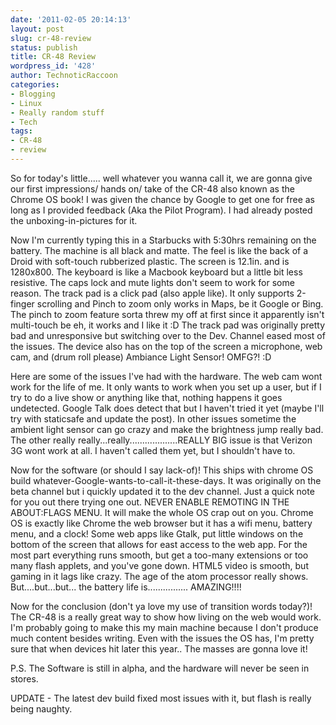 ```yaml
---
date: '2011-02-05 20:14:13'
layout: post
slug: cr-48-review
status: publish
title: CR-48 Review
wordpress_id: '428'
author: TechnoticRaccoon
categories:
- Blogging
- Linux
- Really random stuff
- Tech
tags:
- CR-48
- review
---
```


So for today's little..... well whatever you wanna call it, we are gonna give our first impressions/ hands on/ take of the CR-48 also known as the Chrome OS book! I was given the chance by Google to get one for free as long as I provided feedback (Aka the Pilot Program). I had already posted the unboxing-in-pictures for it. 

Now I'm currently typing this in a Starbucks with 5:30hrs remaining on the battery. The machine is all black and matte. The feel is like the back of a Droid with soft-touch rubberized plastic. The screen is 12.1in. and is 1280x800. The keyboard is like a Macbook keyboard but a little bit less resistive. The caps lock and mute lights don't seem to work for some reason. The track pad is a click pad (also apple like). It only supports 2-finger scrolling and Pinch to zoom only works in Maps, be it Google or Bing. The pinch to zoom feature sorta threw my off at first since it apparently isn't multi-touch be eh, it works and I like it :D The track pad was originally pretty bad and unresponsive but switching over to the Dev. Channel eased most of the issues. The device also has on the top of the screen a microphone, web cam, and (drum roll please) Ambiance Light Sensor! OMFG?! :D

Here are some of the issues I've had with the hardware. The web cam wont work for the life of me. It only wants to work when you set up a user, but if I try to do a live show or anything like that, nothing happens it goes undetected. Google Talk does detect that but I haven't tried it yet (maybe I'll try with staticsafe and update the post). In other issues sometime the ambient light sensor can go crazy and make the brightness jump really bad. The other really really...really...................REALLY BIG issue is that Verizon 3G wont work at all. I haven't called them yet, but I shouldn't have to.

Now for the software (or should I say lack-of)! This ships with chrome OS build whatever-Google-wants-to-call-it-these-days. It was originally on the beta channel but i quickly updated it to the dev channel. Just a quick note for you out there trying one out. NEVER ENABLE REMOTING IN THE ABOUT:FLAGS MENU. It will make the whole OS crap out on you. Chrome OS is exactly like Chrome the web browser but it has a wifi menu, battery menu, and a clock! Some web apps like Gtalk, put little windows on the bottom of the screen that allows for east access to the web app. For the most part everything runs smooth, but get a too-many extensions or too many flash applets, and you've gone down. HTML5 video is smooth, but gaming in it lags like crazy. The age of the atom processor really shows. But....but...but... the battery life is................ AMAZING!!!!

Now for the conclusion (don't ya love my use of transition words today?)! The CR-48 is a really great way to show how living on the web would work. I'm probably going to make this my main machine because I don't produce much content besides writing. Even with the issues the OS has, I'm pretty sure that when devices hit later this year.. The masses are gonna love it!

P.S. The Software is still in alpha, and the hardware will never be seen in stores.

UPDATE - The latest dev build fixed most issues with it, but flash is really being naughty.


